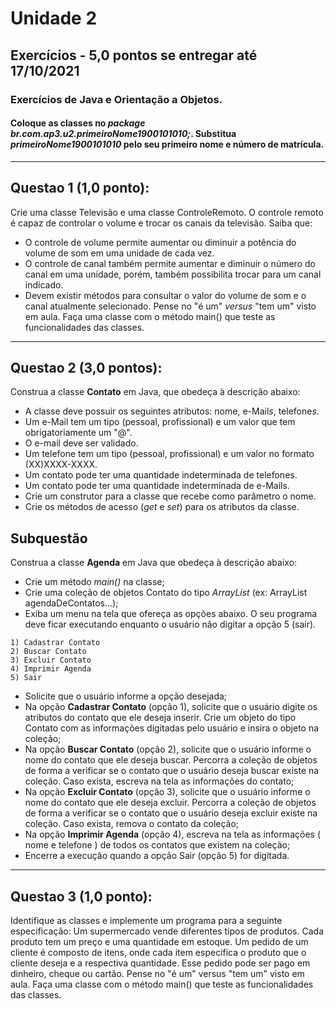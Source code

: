 # Unidade 2
## Exercícios - 5,0 pontos se entregar até 17/10/2021
### Exercícios de Java e Orientação a Objetos.
#### Coloque as classes no *package br.com.ap3.u2.primeiroNome1900101010;*. Substitua *primeiroNome1900101010* pelo seu primeiro nome e número de matrícula.

---

## Questao 1 (1,0 ponto):
Crie uma classe Televisão e uma classe ControleRemoto. O controle remoto é capaz de controlar o volume e trocar os canais da televisão. Saiba que:
- O controle de volume permite aumentar ou diminuir a potência do volume de som em uma unidade de cada vez.
- O controle de canal também permite aumentar e diminuir o número do canal em uma unidade, porém, também possibilita trocar para um canal indicado.
- Devem existir métodos para consultar o valor do volume de som e o canal atualmente selecionado.
Pense no "é um" *versus* "tem um" visto em aula. Faça uma classe com o método main() que teste as funcionalidades das classes.

---

## Questao 2 (3,0 pontos):
Construa a classe **Contato** em Java, que obedeça à descrição abaixo:

* A classe deve possuir os seguintes atributos: nome, e-Mail*s*, telefone*s*.
* Um e-Mail tem um tipo (pessoal, profissional) e um valor que tem obrigatoriamente um "@".
* O e-mail deve ser validado.
* Um telefone tem um tipo (pessoal, profissional) e um valor no formato (XX)XXXX-XXXX.
* Um contato pode ter uma quantidade indeterminada de telefones.
* Um contato pode ter uma quantidade indeterminada de e-Mails.
* Crie um construtor para a classe que recebe como parâmetro o nome.
* Crie os métodos de acesso (*get* e *set*) para os atributos da classe.

## Subquestão

Construa a classe **Agenda** em Java que obedeça à descrição abaixo:
* Crie um método *main()* na classe;
* Crie uma coleção de objetos Contato do tipo *ArrayList* (ex: ArrayList<Contato> agendaDeContatos...);
* Exiba um menu na tela que ofereça as opções abaixo. O seu programa deve ficar executando enquanto o usuário não digitar a opção 5 (sair).

```
1) Cadastrar Contato
2) Buscar Contato
3) Excluir Contato
4) Imprimir Agenda
5) Sair
```

* Solicite que o usuário informe a opção desejada;
* Na opção **Cadastrar Contato** (opção 1), solicite que o usuário digite os atributos do contato que ele deseja inserir. Crie um objeto do tipo Contato com as informações digitadas pelo usuário e insira o objeto na coleção;
* Na opção **Buscar Contato** (opção 2), solicite que o usuário informe o nome do contato que ele deseja buscar. Percorra a coleção de objetos de forma a verificar se o contato que o usuário deseja buscar existe na coleção. Caso exista, escreva na tela as informações do contato;
* Na opção **Excluir Contato** (opção 3), solicite que o usuário informe o nome do contato que ele deseja excluir. Percorra a coleção de objetos de forma a verificar se o contato que o usuário deseja excluir existe na coleção. Caso exista, remova o contato da coleção;
* Na opção **Imprimir Agenda** (opção 4), escreva na tela as informações ( nome e telefone ) de todos os contatos que existem na coleção;
* Encerre a execução quando a opção Sair (opção 5) for digitada.
---

## Questao 3 (1,0 ponto):
Identifique as classes e implemente um programa para a seguinte especificação:
Um supermercado vende diferentes tipos de produtos. Cada produto tem um preço e uma quantidade em estoque. Um pedido de um cliente é composto de itens, onde cada item especifica o produto que o cliente deseja e a respectiva quantidade. Esse pedido pode ser pago em dinheiro, cheque ou cartão.
Pense no "é um" versus "tem um" visto em aula. Faça uma classe com o método main() que teste as funcionalidades das classes.
